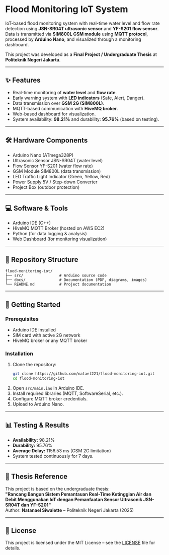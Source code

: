 # Flood Monitoring IoT System

IoT-based flood monitoring system with real-time water level and flow rate detection using **JSN-SR04T ultrasonic sensor** and **YF-S201 flow sensor**. Data is transmitted via **SIM800L GSM module** using **MQTT protocol**, processed by **Arduino Nano**, and visualized through a monitoring dashboard.  

This project was developed as a **Final Project / Undergraduate Thesis** at **Politeknik Negeri Jakarta**.

---

## ✨ Features
- Real-time monitoring of **water level** and **flow rate**.
- Early warning system with **LED indicators** (Safe, Alert, Danger).
- Data transmission over **GSM 2G (SIM800L)**.
- MQTT-based communication with **HiveMQ broker**.
- Web-based dashboard for visualization.
- System availability: **98.21%** and durability: **95.76%** (based on testing).

---

## 🛠️ Hardware Components
- Arduino Nano (ATmega328P)  
- Ultrasonic Sensor JSN-SR04T (water level)  
- Flow Sensor YF-S201 (water flow rate)  
- GSM Module SIM800L (data transmission)  
- LED Traffic Light Indicator (Green, Yellow, Red)  
- Power Supply 5V / Step-down Converter  
- Project Box (outdoor protection)  

---

## 💻 Software & Tools
- Arduino IDE (C++)  
- HiveMQ MQTT Broker (hosted on AWS EC2)  
- Python (for data logging & analysis)  
- Web Dashboard (for monitoring visualization)  

---

## 📂 Repository Structure
```
flood-monitoring-iot/
├── src/                # Arduino source code
├── docs/               # Documentation (PDF, diagrams, images)
└── README.md           # Project documentation

```

---

## 🚀 Getting Started

### Prerequisites
- Arduino IDE installed  
- SIM card with active 2G network  
- HiveMQ broker or any MQTT broker  

### Installation
1. Clone the repository:  
   ```bash
   git clone https://github.com/natael221/flood-monitoring-iot.git
   cd flood-monitoring-iot
   ```
2. Open `src/main.ino` in Arduino IDE.  
3. Install required libraries (MQTT, SoftwareSerial, etc.).  
4. Configure MQTT broker credentials.  
5. Upload to Arduino Nano.  

---

## 📊 Testing & Results
- **Availability:** 98.21%  
- **Durability:** 95.76%  
- **Average Delay:** 1156.53 ms (GSM 2G limitation)  
- System tested continuously for 7 days.  

---

## 📖 Thesis Reference
This project is based on the undergraduate thesis:  
**"Rancang Bangun Sistem Pemantauan Real-Time Ketinggian Air dan Debit Menggunakan IoT dengan Pemanfaatan Sensor Ultrasonik JSN-SR04T dan YF-S201"**  
Author: **Natanael Siwalette** – Politeknik Negeri Jakarta (2025)  

---

## 📜 License
This project is licensed under the MIT License – see the [LICENSE](LICENSE) file for details.
